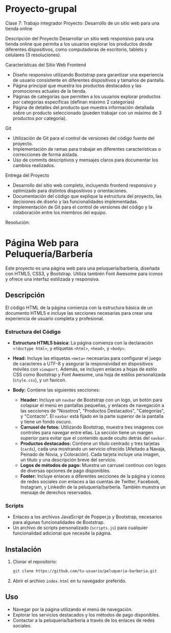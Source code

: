 # Proyecto-grupal

Clase 7: Trabajo integrador
Proyecto: Desarrollo de un sitio web para una tienda online
 
Descripción del Proyecto
Desarrollar un sitio web responsivo para una tienda online que permita a los usuarios explorar los productos desde diferentes dispositivos, como computadoras de escritorio, tablets y celulares (3 resoluciones).
 
Características del Sitio Web
Frontend
- Diseño responsivo utilizando Bootstrap para garantizar una experiencia de usuario consistente en diferentes dispositivos y tamaños de pantalla.
- Página principal que muestra los productos destacados y las promociones actuales de la tienda.
- Páginas de categorías que permiten a los usuarios explorar productos por categorías específicas (definan máximo 2 categorías)
- Página de detalles del producto que muestra información detallada sobre un producto seleccionado (pueden trabajar con un máximo de 3 productos por categoría).
 
Git
- Utilización de Git para el control de versiones del código fuente del proyecto.
- Implementación de ramas para trabajar en diferentes características o correcciones de forma aislada.
- Uso de commits descriptivos y mensajes claros para documentar los cambios realizados.
 
Entrega del Proyecto
- Desarrollo del sitio web completo, incluyendo frontend responsivo y optimizado para distintos dispositivos y orientaciones.
- Documentación del código que explique la estructura del proyecto, las decisiones de diseño y las funcionalidades implementadas.
- Implementación de Git para el control de versiones del código y la colaboración entre los miembros del equipo.
 
Resolución:

# Página Web para Peluquería/Barbería

Este proyecto es una página web para una peluquería/barbería, diseñada con HTML5, CSS3, y Bootstrap. Utiliza también Font Awesome para iconos y ofrece una interfaz estilizada y responsiva.

## Descripción

El código HTML de la página comienza con la estructura básica de un documento HTML5 e incluye las secciones necesarias para crear una experiencia de usuario completa y profesional.

### Estructura del Código

- **Estructura HTML5 básica:** La página comienza con la declaración `<!doctype html>`, y etiquetas `<html>`, `<head>`, y `<body>`.
- **Head:** Incluye las etiquetas `<meta>` necesarias para configurar el juego de caracteres a UTF-8 y asegurar la responsividad en dispositivos móviles con `viewport`. Además, se incluyen enlaces a hojas de estilo CSS como Bootstrap y Font Awesome, una hoja de estilos personalizada (`style.css`), y un favicon.
- **Body:** Contiene las siguientes secciones:

  - **Header:** Incluye un `navbar` de Bootstrap con un logo, un botón para colapsar el menú en pantallas pequeñas, y enlaces de navegación a las secciones de "Nosotros", "Productos Destacados", "Categorías", y "Contacto". El `navbar` está fijado en la parte superior de la pantalla y tiene un fondo oscuro.
  - **Carrusel de fotos:** Utilizando Bootstrap, muestra tres imágenes con controles para navegar entre ellas. La sección tiene un margen superior para evitar que el contenido quede oculto detrás del `navbar`.
  - **Productos destacados:** Contiene un título centrado y tres tarjetas (`cards`), cada una mostrando un servicio ofrecido (Afeitado a Navaja, Peinado de Novia, y Coloración). Cada tarjeta incluye una imagen, un título y una descripción breve del servicio.
  - **Logos de métodos de pago:** Muestra un carrusel continuo con logos de diversas opciones de pago disponibles.
  - **Footer:** Incluye enlaces a diferentes secciones de la página y iconos de redes sociales con enlaces a las cuentas de Twitter, Facebook, Instagram, y LinkedIn de la peluquería/barbería. También muestra un mensaje de derechos reservados.

### Scripts

- Enlaces a los archivos JavaScript de Popper.js y Bootstrap, necesarios para algunas funcionalidades de Bootstrap.
- Un archivo de scripts personalizado (`scripts.js`) para cualquier funcionalidad adicional que necesite la página.

## Instalación

1. Clonar el repositorio:
    ```sh
    git clone https://github.com/tu-usuario/peluqueria-barberia.git
    ```
2. Abrir el archivo `index.html` en tu navegador preferido.

## Uso

- Navegar por la página utilizando el menú de navegación.
- Explorar los servicios destacados y los métodos de pago disponibles.
- Contactar a la peluquería/barbería a través de los enlaces de redes sociales.
